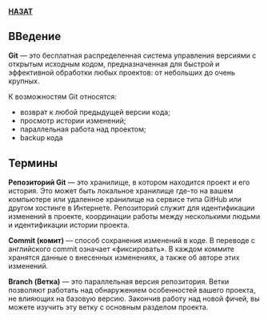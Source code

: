 
#### [НАЗАТ](readme.md)
## ВВедение


**Git** — это бесплатная распределенная система управления версиями с открытым исходным кодом, предназначенная для быстрой и эффективной обработки любых проектов: от небольших до очень крупных.

К возможностям Git относятся:

+ возврат к любой предыдущей версии кода;
+ просмотр истории изменений;
+ параллельная работа над проектом;
+ backup кода

## Термины
**Репозиторий Git** — это хранилище, в котором находится проект и его история. Это может быть локальное хранилище где-то на вашем компьютере или удаленное хранилище на сервисе типа GitHub или другом хостинге в Интернете. Репозиторий служит для идентификации изменений в проекте, координации работы между несколькими людьми и идентификации истории проекта.

**Commit (комит)** — способ сохранения изменений в коде. В переводе с английского commit означает «фиксировать». В каждом коммите хранятся данные о внесенных изменениях, а также об авторе этих изменений.

**Branch (Ветка)** — это параллельная версия репозитория. Ветки позволяют работать над обнаружением особенностей вашего проекта, не влияющих на базовую версию. Закончив работу над новой фичей, вы можете изучить эту ветку с основным разделом проекта.


